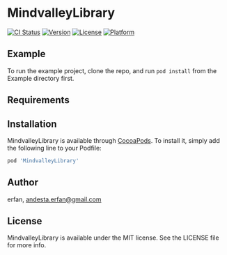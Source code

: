 # MindvalleyLibrary

[![CI Status](https://img.shields.io/travis/erfan/MindvalleyLibrary.svg?style=flat)](https://travis-ci.org/erfan/MindvalleyLibrary)
[![Version](https://img.shields.io/cocoapods/v/MindvalleyLibrary.svg?style=flat)](https://cocoapods.org/pods/MindvalleyLibrary)
[![License](https://img.shields.io/cocoapods/l/MindvalleyLibrary.svg?style=flat)](https://cocoapods.org/pods/MindvalleyLibrary)
[![Platform](https://img.shields.io/cocoapods/p/MindvalleyLibrary.svg?style=flat)](https://cocoapods.org/pods/MindvalleyLibrary)

## Example

To run the example project, clone the repo, and run `pod install` from the Example directory first.

## Requirements

## Installation

MindvalleyLibrary is available through [CocoaPods](https://cocoapods.org). To install
it, simply add the following line to your Podfile:

```ruby
pod 'MindvalleyLibrary'
```

## Author

erfan, andesta.erfan@gmail.com

## License

MindvalleyLibrary is available under the MIT license. See the LICENSE file for more info.
